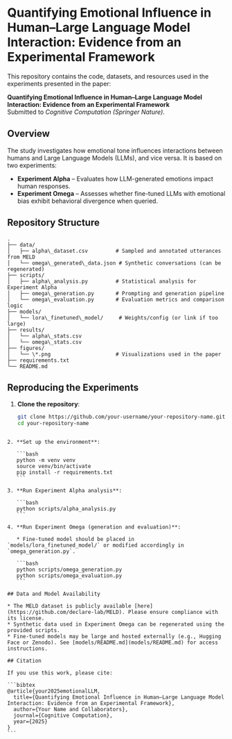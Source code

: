 # Quantifying Emotional Influence in Human–Large Language Model Interaction: Evidence from an Experimental Framework

This repository contains the code, datasets, and resources used in the experiments presented in the paper:

**Quantifying Emotional Influence in Human–Large Language Model Interaction: Evidence from an Experimental Framework**  
Submitted to *Cognitive Computation (Springer Nature)*.

## Overview

The study investigates how emotional tone influences interactions between humans and Large Language Models (LLMs), and vice versa. It is based on two experiments:

- **Experiment Alpha** – Evaluates how LLM-generated emotions impact human responses.
- **Experiment Omega** – Assesses whether fine-tuned LLMs with emotional bias exhibit behavioral divergence when queried.

## Repository Structure

```
.
├── data/
│   ├── alpha\_dataset.csv         # Sampled and annotated utterances from MELD
│   └── omega\_generated\_data.json # Synthetic conversations (can be regenerated)
├── scripts/
│   ├── alpha\_analysis.py         # Statistical analysis for Experiment Alpha
│   ├── omega\_generation.py       # Prompting and generation pipeline
│   └── omega\_evaluation.py       # Evaluation metrics and comparison logic
├── models/
│   └── lora\_finetuned\_model/     # Weights/config (or link if too large)
├── results/
│   └── alpha\_stats.csv
│   └── omega\_stats.csv
├── figures/
│   └── \*.png                     # Visualizations used in the paper
├── requirements.txt
└── README.md
```

## Reproducing the Experiments

1. **Clone the repository**:
   ```bash
   git clone https://github.com/your-username/your-repository-name.git
   cd your-repository-name
````

2. **Set up the environment**:

   ```bash
   python -m venv venv
   source venv/bin/activate
   pip install -r requirements.txt
   ```

3. **Run Experiment Alpha analysis**:

   ```bash
   python scripts/alpha_analysis.py
   ```

4. **Run Experiment Omega (generation and evaluation)**:

   * Fine-tuned model should be placed in `models/lora_finetuned_model/` or modified accordingly in `omega_generation.py`.

   ```bash
   python scripts/omega_generation.py
   python scripts/omega_evaluation.py
   ```

## Data and Model Availability

* The MELD dataset is publicly available [here](https://github.com/declare-lab/MELD). Please ensure compliance with its license.
* Synthetic data used in Experiment Omega can be regenerated using the provided scripts.
* Fine-tuned models may be large and hosted externally (e.g., Hugging Face or Zenodo). See [models/README.md](models/README.md) for access instructions.

## Citation

If you use this work, please cite:

```bibtex
@article{your2025emotionalLLM,
  title={Quantifying Emotional Influence in Human–Large Language Model Interaction: Evidence from an Experimental Framework},
  author={Your Name and Collaborators},
  journal={Cognitive Computation},
  year={2025}
}
```